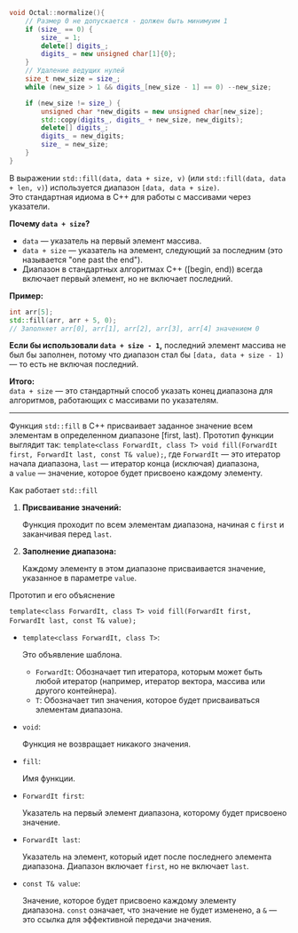 ```cpp
void Octal::normalize(){
    // Размер 0 не допускается - должен быть минимуим 1
    if (size_ == 0) {
        size_ = 1;
        delete[] digits_;
        digits_ = new unsigned char[1]{0};
    }
    // Удаление ведущих нулей
    size_t new_size = size_;
    while (new_size > 1 && digits_[new_size - 1] == 0) --new_size;

    if (new_size != size_) {
        unsigned char *new_digits = new unsigned char[new_size];
        std::copy(digits_, digits_ + new_size, new_digits);
        delete[] digits_;
        digits_ = new_digits;
        size_ = new_size;
    }
}
```

В выражении `std::fill(data, data + size, v)` (или `std::fill(data, data + len, v)`) используется диапазон `[data, data + size)`.  
Это стандартная идиома в C++ для работы с массивами через указатели.

**Почему `data + size`?**

- `data` — указатель на первый элемент массива.
- `data + size` — указатель на элемент, следующий за последним (это называется "one past the end").
- Диапазон в стандартных алгоритмах C++ ([begin, end)) всегда включает первый элемент, но не включает последний.

**Пример:**

```cpp
int arr[5];
std::fill(arr, arr + 5, 0);
// Заполняет arr[0], arr[1], arr[2], arr[3], arr[4] значением 0
```

**Если бы использовали `data + size - 1`,** последний элемент массива не был бы заполнен, потому что диапазон стал бы `[data, data + size - 1)` — то есть не включая последний.

**Итого:**  
`data + size` — это стандартный способ указать конец диапазона для алгоритмов, работающих с массивами по указателям.







---

Функция `std::fill` в C++ присваивает заданное значение всем элементам в определенном диапазоне [first, last). Прототип функции выглядит так: `template<class ForwardIt, class T> void fill(ForwardIt first, ForwardIt last, const T& value);`, где `ForwardIt` — это итератор начала диапазона, `last` — итератор конца (исключая) диапазона, а `value` — значение, которое будет присвоено каждому элементу. 

Как работает `std::fill` 

1. **Присваивание значений:** 
   
   Функция проходит по всем элементам диапазона, начиная с `first` и заканчивая перед `last`.

2. **Заполнение диапазона:** 
   
   Каждому элементу в этом диапазоне присваивается значение, указанное в параметре `value`.

Прототип и его объяснение

`template<class ForwardIt, class T> void fill(ForwardIt first, ForwardIt last, const T& value);` 

- `template<class ForwardIt, class T>`: 
  
  Это объявление шаблона.
  
  - `ForwardIt`: Обозначает тип итератора, которым может быть любой итератор (например, итератор вектора, массива или другого контейнера).
  - `T`: Обозначает тип значения, которое будет присваиваться элементам диапазона.

- `void`: 
  
  Функция не возвращает никакого значения.

- `fill`: 
  
  Имя функции.

- `ForwardIt first`: 
  
  Указатель на первый элемент диапазона, которому будет присвоено значение.

- `ForwardIt last`: 
  
  Указатель на элемент, который идет после последнего элемента диапазона. Диапазон включает `first`, но не включает `last`.

- `const T& value`: 
  
  Значение, которое будет присвоено каждому элементу диапазона. `const` означает, что значение не будет изменено, а `&` — это ссылка для эффективной передачи значения.
